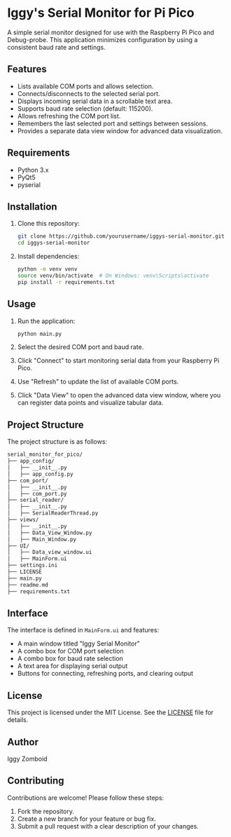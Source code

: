 # Iggy's Serial Monitor for Pi Pico

A simple serial monitor designed for use with the Raspberry Pi Pico and Debug-probe. This application minimizes configuration by using a consistent baud rate and settings.

## Features

- Lists available COM ports and allows selection.
- Connects/disconnects to the selected serial port.
- Displays incoming serial data in a scrollable text area.
- Supports baud rate selection (default: 115200).
- Allows refreshing the COM port list.
- Remembers the last selected port and settings between sessions.
- Provides a separate data view window for advanced data visualization.

## Requirements

- Python 3.x
- PyQt5
- pyserial

## Installation

1. Clone this repository:

    ```sh
    git clone https://github.com/yourusername/iggys-serial-monitor.git
    cd iggys-serial-monitor
    ```

2. Install dependencies:

    ```sh
    python -m venv venv
    source venv/bin/activate  # On Windows: venv\Scripts\activate
    pip install -r requirements.txt
    ```

## Usage

1. Run the application:

    ```sh
    python main.py
    ```

2. Select the desired COM port and baud rate.
3. Click "Connect" to start monitoring serial data from your Raspberry Pi Pico.
4. Use "Refresh" to update the list of available COM ports.
5. Click "Data View" to open the advanced data view window, where you can register data points and visualize tabular data.

## Project Structure

The project structure is as follows:

```md
serial_monitor_for_pico/
├── app_config/
│   ├── __init__.py
│   ├── app_config.py
├── com_port/
│   ├── __init__.py
│   ├── com_port.py
├── serial_reader/
│   ├── __init__.py
│   ├── SerialReaderThread.py
├── views/
│   ├── __init__.py
│   ├── Data_View_Window.py
│   ├── Main_Window.py
├── UI/
│   ├── Data_view_window.ui
│   ├── MainForm.ui
├── settings.ini
├── LICENSE
├── main.py
├── readme.md
├── requirements.txt
```

## Interface

The interface is defined in `MainForm.ui` and features:

- A main window titled "Iggy Serial Monitor"
- A combo box for COM port selection
- A combo box for baud rate selection
- A text area for displaying serial output
- Buttons for connecting, refreshing ports, and clearing output

## License

This project is licensed under the MIT License. See the [LICENSE](LICENSE) file for details.

## Author

Iggy Zomboid

## Contributing

Contributions are welcome! Please follow these steps:

1. Fork the repository.
2. Create a new branch for your feature or bug fix.
3. Submit a pull request with a clear description of your changes.
